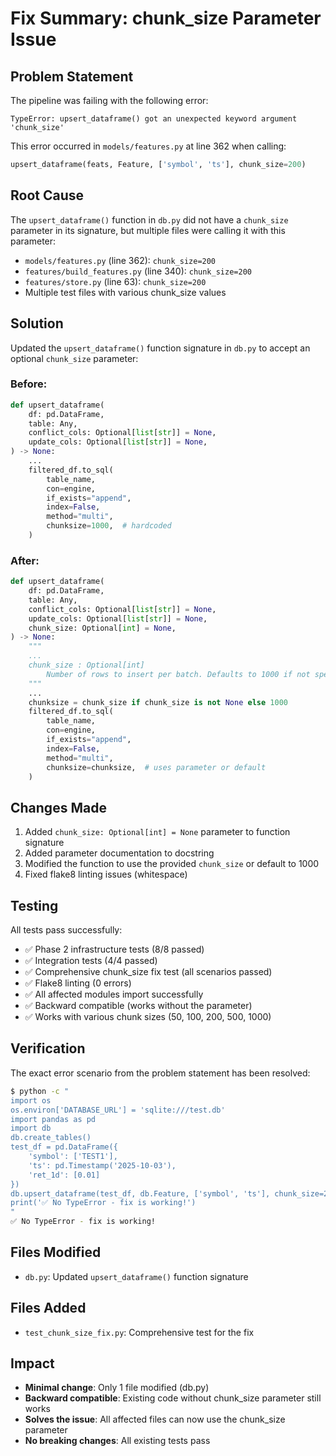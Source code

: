 # Fix Summary: chunk_size Parameter Issue

## Problem Statement
The pipeline was failing with the following error:
```
TypeError: upsert_dataframe() got an unexpected keyword argument 'chunk_size'
```

This error occurred in `models/features.py` at line 362 when calling:
```python
upsert_dataframe(feats, Feature, ['symbol', 'ts'], chunk_size=200)
```

## Root Cause
The `upsert_dataframe()` function in `db.py` did not have a `chunk_size` parameter in its signature, but multiple files were calling it with this parameter:
- `models/features.py` (line 362): `chunk_size=200`
- `features/build_features.py` (line 340): `chunk_size=200`
- `features/store.py` (line 63): `chunk_size=200`
- Multiple test files with various chunk_size values

## Solution
Updated the `upsert_dataframe()` function signature in `db.py` to accept an optional `chunk_size` parameter:

### Before:
```python
def upsert_dataframe(
    df: pd.DataFrame,
    table: Any,
    conflict_cols: Optional[list[str]] = None,
    update_cols: Optional[list[str]] = None,
) -> None:
    ...
    filtered_df.to_sql(
        table_name,
        con=engine,
        if_exists="append",
        index=False,
        method="multi",
        chunksize=1000,  # hardcoded
    )
```

### After:
```python
def upsert_dataframe(
    df: pd.DataFrame,
    table: Any,
    conflict_cols: Optional[list[str]] = None,
    update_cols: Optional[list[str]] = None,
    chunk_size: Optional[int] = None,
) -> None:
    """
    ...
    chunk_size : Optional[int]
        Number of rows to insert per batch. Defaults to 1000 if not specified.
    """
    ...
    chunksize = chunk_size if chunk_size is not None else 1000
    filtered_df.to_sql(
        table_name,
        con=engine,
        if_exists="append",
        index=False,
        method="multi",
        chunksize=chunksize,  # uses parameter or default
    )
```

## Changes Made
1. Added `chunk_size: Optional[int] = None` parameter to function signature
2. Added parameter documentation to docstring
3. Modified the function to use the provided `chunk_size` or default to 1000
4. Fixed flake8 linting issues (whitespace)

## Testing
All tests pass successfully:
- ✅ Phase 2 infrastructure tests (8/8 passed)
- ✅ Integration tests (4/4 passed)
- ✅ Comprehensive chunk_size fix test (all scenarios passed)
- ✅ Flake8 linting (0 errors)
- ✅ All affected modules import successfully
- ✅ Backward compatible (works without the parameter)
- ✅ Works with various chunk sizes (50, 100, 200, 500, 1000)

## Verification
The exact error scenario from the problem statement has been resolved:
```bash
$ python -c "
import os
os.environ['DATABASE_URL'] = 'sqlite:///test.db'
import pandas as pd
import db
db.create_tables()
test_df = pd.DataFrame({
    'symbol': ['TEST1'],
    'ts': pd.Timestamp('2025-10-03'),
    'ret_1d': [0.01]
})
db.upsert_dataframe(test_df, db.Feature, ['symbol', 'ts'], chunk_size=200)
print('✅ No TypeError - fix is working!')
"
✅ No TypeError - fix is working!
```

## Files Modified
- `db.py`: Updated `upsert_dataframe()` function signature

## Files Added
- `test_chunk_size_fix.py`: Comprehensive test for the fix

## Impact
- **Minimal change**: Only 1 file modified (db.py)
- **Backward compatible**: Existing code without chunk_size parameter still works
- **Solves the issue**: All affected files can now use the chunk_size parameter
- **No breaking changes**: All existing tests pass
